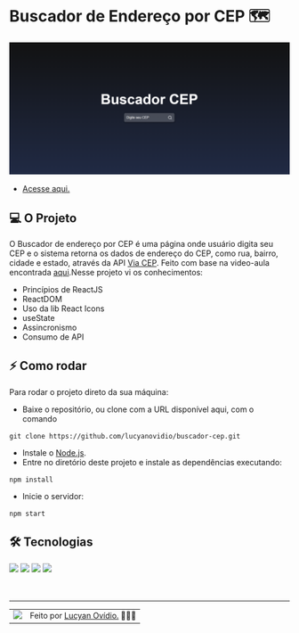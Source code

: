 # Buscador de Endereço por CEP 🗺️

<img src="./.github/preview.png" alt="Preview do projeto." />

* <a href="">Acesse aqui.</a>

## 💻 O Projeto

O Buscador de endereço por CEP é uma página onde usuário digita seu CEP e o sistema retorna os dados de endereço do CEP, como rua, bairro, cidade e estado, através da API <a href="https://viacep.com.br">Via CEP</a>. Feito com base na video-aula encontrada <a href="https://www.youtube.com/watch?v=oy4cbqE1_qc">aqui</a>.Nesse projeto vi os conhecimentos:
* Princípios de ReactJS
* ReactDOM
* Uso da lib React Icons
* useState
* Assincronismo 
* Consumo de API

## ⚡ Como rodar

Para rodar o projeto direto da sua máquina:
- Baixe o repositório, ou clone com a URL disponível aqui, com o comando
```
git clone https://github.com/lucyanovidio/buscador-cep.git
```
- Instale o <a href="https://nodejs.org/">Node.js</a>.
- Entre no diretório deste projeto e instale as dependências executando:
```
npm install
```
- Inicie o servidor:
```
npm start
```

## 🛠 Tecnologias

<div>
    <img src="https://img.shields.io/badge/HTML5-E34F26?style=for-the-badge&logo=html5&logoColor=white" />
    <img src="https://img.shields.io/badge/CSS3-1572B6?style=for-the-badge&logo=css3&logoColor=white" />
    <img src="https://img.shields.io/badge/JavaScript-F7DF1E?style=for-the-badge&logo=javascript&logoColor=black" />
    <img src="https://img.shields.io/badge/React-20232A?style=for-the-badge&logo=react&logoColor=61DAFB" />
</div>
<br>

<br>

---

<table>
  <tr>
    <td>
      <img src="https://github.com/lucyanovidio.png" width="100px" />
    </td>
    <td>
      Feito por <a href="https://github.com/lucyanovidio">Lucyan Ovídio.</a> 🙋🏿‍♂️
    </td>
  </tr>
</table>
